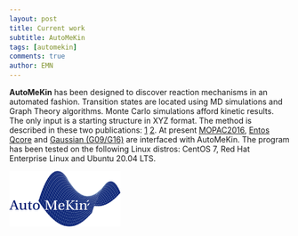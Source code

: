 ```yaml
---
layout: post
title: Current work
subtitle: AutoMeKin
tags: [automekin]
comments: true
author: EMN
---
```


**AutoMeKin** has been designed to discover reaction mechanisms in an automated fashion. Transition states are located using MD simulations and Graph Theory algorithms. Monte Carlo simulations afford kinetic results. The only input is a starting structure in XYZ format. The method is described in these two publications: [1](https://onlinelibrary.wiley.com/doi/abs/10.1002/jcc.23790) [2](https://pubs.rsc.org/en/content/articlelanding/2015/cp/c5cp02175h#!divAbstract). At present [MOPAC2016](https://github.com/openmopac/mopac), [Entos Qcore](https://software.entos.ai/qcore/documentation/) and [Gaussian \(G09/G16\)](https://gaussian.com/) are interfaced with AutoMeKin. The program has been tested on the following Linux distros: CentOS 7, Red Hat Enterprise Linux and Ubuntu 20.04 LTS.

<p align="left">
   <img src="https://github.com/emartineznunez/AutoMeKin/blob/main/logo.png" alt="alt text" width="200" height="100">
</p>


